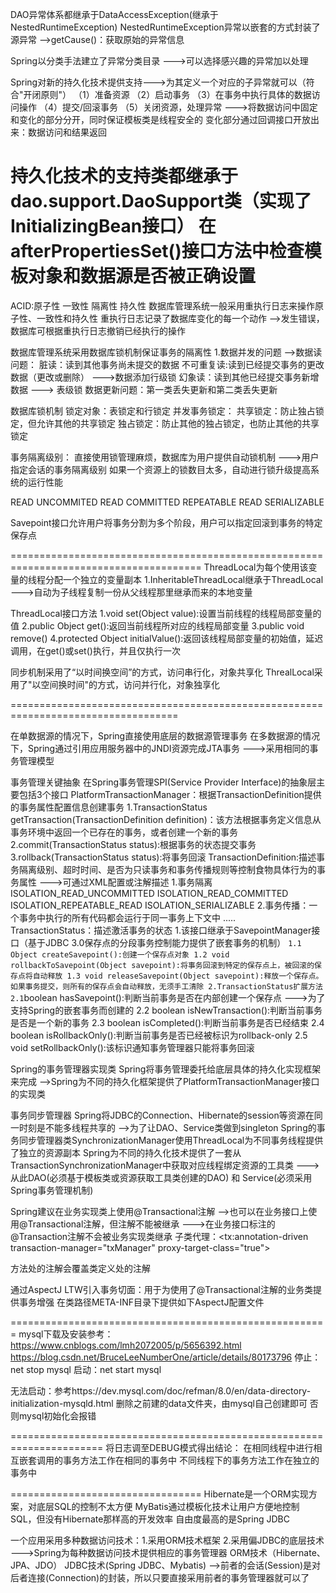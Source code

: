 DAO异常体系都继承于DataAccessException(继承于NestedRuntimeException)
NestedRuntimeException异常以嵌套的方式封装了源异常
  -->getCause()：获取原始的异常信息

Spring以分类手法建立了异常分类目录 
  --->可以选择感兴趣的异常加以处理

Spring对新的持久化技术提供支持--->为其定义一个对应的子异常就可以（符合"开闭原则"）
（1）准备资源
（2）启动事务
（3）在事务中执行具体的数据访问操作
（4）提交/回滚事务
（5）关闭资源，处理异常
--->将数据访问中固定和变化的部分分开，同时保证模板类是线程安全的
   变化部分通过回调接口开放出来：数据访问和结果返回
   
持久化技术的支持类都继承于dao.support.DaoSupport类（实现了InitializingBean接口）
在afterPropertiesSet()接口方法中检查模板对象和数据源是否被正确设置
===============================================================================================================

ACID:原子性 一致性 隔离性  持久性
数据库管理系统一般采用重执行日志来操作原子性、一致性和持久性
重执行日志记录了数据库变化的每一个动作
-->发生错误，数据库可根据重执行日志撤销已经执行的操作

数据库管理系统采用数据库锁机制保证事务的隔离性
1.数据并发的问题
  -->数据读问题：
        脏读：读到其他事务尚未提交的数据
        不可重复读:读到已经提交事务的更改数据（更改或删除） --->数据添加行级锁
        幻象读：读到其他已经提交事务新增数据 ---> 表级锁
     数据更新问题：第一类丢失更新和第二类丢失更新
     
数据库锁机制
锁定对象：表锁定和行锁定
并发事务锁定：
        共享锁定：防止独占锁定，但允许其他的共享锁定
        独占锁定：防止其他的独占锁定，也防止其他的共享锁定
        
 事务隔离级别：
    直接使用锁管理麻烦，数据库为用户提供自动锁机制
    --->用户指定会话的事务隔离级别 
        如果一个资源上的锁数目太多，自动进行锁升级提高系统的运行性能
  
   READ UNCOMMITED
   READ COMMITTED
   REPEATABLE READ
   SERIALIZABLE
   
Savepoint接口允许用户将事务分割为多个阶段，用户可以指定回滚到事务的特定保存点

=======================================================================================
ThreadLocal为每个使用该变量的线程分配一个独立的变量副本
 1.InheritableThreadLocal继承于ThreadLocal
    --->自动为子线程复制一份从父线程那里继承而来的本地变量
    
 ThreadLocal接口方法
   1.void set(Object value):设置当前线程的线程局部变量的值
   2.public Object get():返回当前线程所对应的线程局部变量
   3.public void remove()
   4.protected Object initialValue():返回该线程局部变量的初始值，延迟调用，在get()或set()执行，并且仅执行一次
   
 同步机制采用了“以时间换空间”的方式，访问串行化，对象共享化
 ThrealLocal采用了"以空间换时间"的方式，访问并行化，对象独享化
 
 ===================================================================================
 
在单数据源的情况下，Spring直接使用底层的数据源管理事务
在多数据源的情况下，Spring通过引用应用服务器中的JNDI资源完成JTA事务
--->采用相同的事务管理模型

事务管理关键抽象
在Spring事务管理SPI(Service Provider Interface)的抽象层主要包括3个接口
PlatformTransactionManager：根据TransactionDefinition提供的事务属性配置信息创建事务
  1.TransactionStatus getTransaction(TransactionDefinition definition)：该方法根据事务定义信息从事务环境中返回一个已存在的事务，或者创建一个新的事务
  2.commit(TransactionStatus status):根据事务的状态提交事务
  3.rollback(TransactionStatus status):将事务回滚
TransactionDefinition:描述事务隔离级别、超时时间、是否为只读事务和事务传播规则等控制食物具体行为的事务属性
                      --->可通过XML配置或注解描述
                    1.事务隔离
                       ISOLATION_READ_UNCOMMITTED
                       ISOLATION_READ_COMMITTED
                       ISOLATION_REPEATABLE_READ
                       ISOLATION_SERIALIZABLE
                    2.事务传播：一个事务中执行的所有代码都会运行于同一事务上下文中
                    .....                                  
TransactionStatus：描述激活事务的状态
   1.该接口继承于SavepointManager接口（基于JDBC 3.0保存点的分段事务控制能力提供了嵌套事务的机制）
     `1.1 Object createSavepoint():创建一个保存点对象
      1.2 void rollbackToSavepoint(Object savepoint):将事务回滚到特定的保存点上，被回滚的保存点将自动释放
      1.3 void releaseSavepoint(Object savepoint):释放一个保存点。如果事务提交，则所有的保存点会自动释放，无须手工清除
   2.TransactionStatus扩展方法
      2.1`boolean hasSavepoint():判断当前事务是否在内部创建一个保存点
                                 --->为了支持Spring的嵌套事务而创建的
      2.2 boolean isNewTransaction():判断当前事务是否是一个新的事务
      2.3 boolean isCompleted():判断当前事务是否已经结束
      2.4 boolean isRollbackOnly():判断当前事务是否已经被标识为rollback-only
      2.5 void setRollbackOnly():该标识通知事务管理器只能将事务回滚
      
Spring的事务管理器实现类
 Spring将事务管理委托给底层具体的持久化实现框架来完成
 -->Spring为不同的持久化框架提供了PlatformTransactionManager接口的实现类
 

事务同步管理器
 Spring将JDBC的Connection、Hibernate的session等资源在同一时刻是不能多线程共享的
 -->为了让DAO、Service类做到singleton
    Spring的事务同步管理器类SynchronizationManager使用ThreadLocal为不同事务线程提供了独立的资源副本
    Spring为不同的持久化技术提供了一套从TransactionSynchronizationManager中获取对应线程绑定资源的工具类
    --->从此DAO(必须基于模板类或资源获取工具类创建的DAO) 和 Service(必须采用Spring事务管理机制) 
    
 
Spring建议在业务实现类上使用@Transactional注解
  -->也可以在业务接口上使用@Transactional注解，但注解不能被继承
      --->在业务接口标注的@Transaction注解不会被业务实现类继承
 子类代理：<tx:annotation-driven transaction-manager="txManager" proxy-target-class="true">
 
方法处的注解会覆盖类定义处的注解

通过AspectJ LTW引入事务切面：用于为使用了@Transactional注解的业务类提供事务增强
在类路径META-INF目录下提供如下AspectJ配置文件

=======================================================
mysql下载及安装参考：
https://www.cnblogs.com/lmh2072005/p/5656392.html
https://blog.csdn.net/BruceLeeNumberOne/article/details/80173796
停止：net stop mysql
启动：net start mysql

无法启动：参考https://dev.mysql.com/doc/refman/8.0/en/data-directory-initialization-mysqld.html
删除之前建的data文件夹，由mysql自己创建即可 否则mysql初始化会报错

======================================================================
将日志调至DEBUG模式得出结论：
  在相同线程中进行相互嵌套调用的事务方法工作在相同的事务中
  不同线程下的事务方法工作在独立的事务中
  
 =================================
 Hibernate是一个ORM实现方案，对底层SQL的控制不太方便
 MyBatis通过模板化技术让用户方便地控制SQL，但没有Hibernate那样高的开发效率
 自由度最高的是Spring JDBC
 
 一个应用采用多种数据访问技术：1.采用ORM技术框架 2.采用偏JDBC的底层技术
 --->Spring为每种数据访问技术提供相应的事务管理器
 ORM技术（Hibernate、JPA、JDO）
 JDBC技术(Spring JDBC、Mybatis)
 -->前者的会话(Session)是对后者连接(Connection)的封装，所以只要直接采用前者的事务管理器就可以了
 
 
 

    

      
     
  

   
